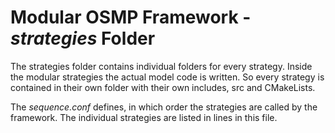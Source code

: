 # Modular OSMP Framework - *strategies* Folder

The strategies folder contains individual folders for every strategy.
Inside the modular strategies the actual model code is written.
So every strategy is contained in their own folder with their own includes, src and CMakeLists.

The *sequence.conf* defines, in which order the strategies are called by the framework.
The individual strategies are listed in lines in this file.
